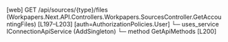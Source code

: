 [web] GET /api/sources/{type}/files  (Workpapers.Next.API.Controllers.Workpapers.SourcesController.GetAccountingFiles)  [L197–L203] [auth=AuthorizationPolicies.User]
  └─ uses_service IConnectionApiService (AddSingleton)
    └─ method GetApiMethods [L200]

